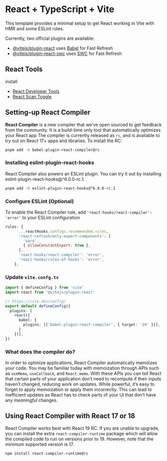 # React + TypeScript + Vite

This template provides a minimal setup to get React working in Vite with HMR and some ESLint rules.

Currently, two official plugins are available:

- [@vitejs/plugin-react](https://github.com/vitejs/vite-plugin-react/blob/main/packages/plugin-react) uses [Babel](https://babeljs.io/) for Fast Refresh
- [@vitejs/plugin-react-swc](https://github.com/vitejs/vite-plugin-react/blob/main/packages/plugin-react-swc) uses [SWC](https://swc.rs/) for Fast Refresh

## React Tools

install

- [React Developer Tools](https://chromewebstore.google.com/detail/react-developer-tools/fmkadmapgofadopljbjfkapdkoienihi?hl=en)
- [React Scan Toggle](https://chromewebstore.google.com/detail/react-scan-toggle/jenlhondkkckfmehobgliecmdngfdkbo)

## Setting-up React Compiler

**React Compiler** is a new compiler that we’ve open sourced to get feedback from the community. It is a build-time only tool that automatically optimizes your React app
The compiler is currently released as `rc`, and is available to try out on React 17+ apps and libraries. To install the RC:

```bash
pnpm add -D babel-plugin-react-compiler@rc
```

### Installing eslint-plugin-react-hooks

React Compiler also powers an ESLint plugin. You can try it out by installing eslint-plugin-react-hooks@^6.0.0-rc.1.

```bash
pnpm add -D eslint-plugin-react-hooks@^6.0.0-rc.1
```

### Configure ESLint (Optional)

To enable the React Compiler rule, add `'react-hooks/react-compiler': 'error'` to your ESLint configuration

```javascript
rules: {
      ...reactHooks.configs.recommended.rules,
      'react-refresh/only-export-components': [
        'warn',
        { allowConstantExport: true },
      ],
      'react-hooks/react-compiler': 'error',
      'react-hooks/rules-of-hooks': 'error',
    },
```

### Update `vite.confg.ts`

```typescript
import { defineConfig } from 'vite'
import react from '@vitejs/plugin-react'

// https://vite.dev/config/
export default defineConfig({
  plugins: [
    react({
      babel: {
        plugins: [['babel-plugin-react-compiler', { target: '19' }]],
      }
    })],
})

```

### What does the compiler do?

In order to optimize applications, React Compiler automatically memoizes your code. You may be familiar today with memoization through APIs such as `useMemo`, `useCallback`, and `React.memo`. With these APIs you can tell React that certain parts of your application don’t need to recompute if their inputs haven’t changed, reducing work on updates. While powerful, it’s easy to forget to apply memoization or apply them incorrectly. This can lead to inefficient updates as React has to check parts of your UI that don’t have any *meaningful* changes.

## Using React Compiler with React 17 or 18

React Compiler works best with React 19 RC. If you are unable to upgrade, you can install the extra `react-compiler-runtime` package which will allow the compiled code to run on versions prior to 19. However, note that the minimum supported version is 17.

```bash
npm install react-compiler-runtime@rc
```
